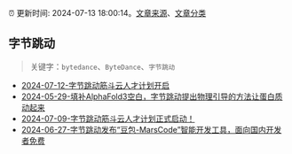 :alarm_clock: 更新时间: 2024-07-13 18:00:14。[文章来源](/README.md)、[文章分类](/TAGS.md)

## 字节跳动


> 关键字：`bytedance`、`ByteDance`、`字节跳动`



- [2024-07-12-字节跳动筋斗云人才计划开启](https://posts.careerengine.us/p/6690af04321a1f37ad58d5dc) 
- [2024-05-29-填补AlphaFold3空白，字节跳动提出物理引导的方法让蛋白质动起来](https://posts.careerengine.us/p/6656b69cafe6b16e12de1a6f) 
- [2024-07-09-字节跳动筋斗云人才计划正式启动！](https://posts.careerengine.us/p/668ccc4228ab7072e2400ffd) 
- [2024-06-27-字节跳动发布“豆包-MarsCode”智能开发工具，面向国内开发者免费](https://posts.careerengine.us/p/667ced325698a938d21fedc9) 
